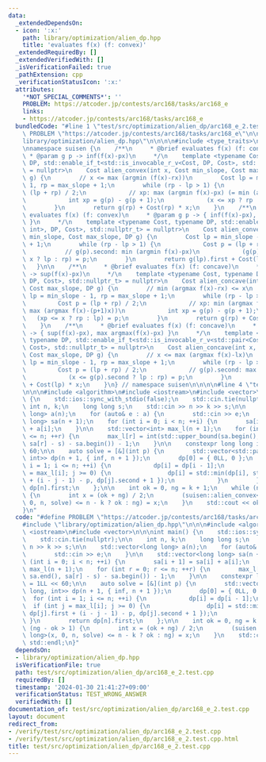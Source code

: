 ```yaml
---
data:
  _extendedDependsOn:
  - icon: ':x:'
    path: library/optimization/alien_dp.hpp
    title: 'evaluates f(x) (f: convex)'
  _extendedRequiredBy: []
  _extendedVerifiedWith: []
  _isVerificationFailed: true
  _pathExtension: cpp
  _verificationStatusIcon: ':x:'
  attributes:
    '*NOT_SPECIAL_COMMENTS*': ''
    PROBLEM: https://atcoder.jp/contests/arc168/tasks/arc168_e
    links:
    - https://atcoder.jp/contests/arc168/tasks/arc168_e
  bundledCode: "#line 1 \"test/src/optimization/alien_dp/arc168_e_2.test.cpp\"\n#define\
    \ PROBLEM \"https://atcoder.jp/contests/arc168/tasks/arc168_e\"\n\n#line 1 \"\
    library/optimization/alien_dp.hpp\"\n\n\n\n#include <type_traits>\n#include <utility>\n\
    \nnamespace suisen {\n    /**\n     * @brief evaluates f(x) (f: convex)\n    \
    \ * @param g p -> inf(f(x)-px)\n     */\n    template <typename Cost, typename\
    \ DP, std::enable_if_t<std::is_invocable_r_v<Cost, DP, Cost>, std::nullptr_t>\
    \ = nullptr>\n    Cost alien_convex(int x, Cost min_slope, Cost max_slope, DP\
    \ g) {\n        // x <= max (argmin (f(x)-rx))\n        Cost lp = min_slope -\
    \ 1, rp = max_slope + 1;\n        while (rp - lp > 1) {\n            Cost p =\
    \ (lp + rp) / 2;\n            // xp: max (argmin f(x)-px) (= min (argmin f(x)-(p+1)x))\n\
    \            int xp = g(p) - g(p + 1);\n            (x <= xp ? rp : lp) = p;\n\
    \        }\n        return g(rp) + Cost(rp) * x;\n    }\n    /**\n     * @brief\
    \ evaluates f(x) (f: convex)\n     * @param g p -> { inf(f(x)-px), min argmin(f(x)-px)\
    \ }\n     */\n    template <typename Cost, typename DP, std::enable_if_t<std::is_invocable_r_v<std::pair<Cost,\
    \ int>, DP, Cost>, std::nullptr_t> = nullptr>\n    Cost alien_convex(int x, Cost\
    \ min_slope, Cost max_slope, DP g) {\n        Cost lp = min_slope - 1, rp = max_slope\
    \ + 1;\n        while (rp - lp > 1) {\n            Cost p = (lp + rp) / 2;\n \
    \           // g(p).second: min (argmin f(x)-px)\n            (g(p).second <=\
    \ x ? lp : rp) = p;\n        }\n        return g(lp).first + Cost(lp) * x;\n \
    \   }\n\n    /**\n     * @brief evaluates f(x) (f: concave)\n     * @param g p\
    \ -> sup(f(x)-px)\n     */\n    template <typename Cost, typename DP, std::enable_if_t<std::is_invocable_r_v<Cost,\
    \ DP, Cost>, std::nullptr_t> = nullptr>\n    Cost alien_concave(int x, Cost min_slope,\
    \ Cost max_slope, DP g) {\n        // min (argmax f(x)-rx) <= x\n        Cost\
    \ lp = min_slope - 1, rp = max_slope + 1;\n        while (rp - lp > 1) {\n   \
    \         Cost p = (lp + rp) / 2;\n            // xp: min (argmax f(x)-px) (=\
    \ max (argmax f(x)-(p+1)x))\n            int xp = g(p) - g(p + 1);\n         \
    \   (xp <= x ? rp : lp) = p;\n        }\n        return g(rp) + Cost(rp) * x;\n\
    \    }\n    /**\n     * @brief evaluates f(x) (f: concave)\n     * @param g p\
    \ -> { sup(f(x)-px), max argmax(f(x)-px) }\n     */\n    template <typename Cost,\
    \ typename DP, std::enable_if_t<std::is_invocable_r_v<std::pair<Cost, int>, DP,\
    \ Cost>, std::nullptr_t> = nullptr>\n    Cost alien_concave(int x, Cost min_slope,\
    \ Cost max_slope, DP g) {\n        // x <= max (argmax f(x)-lx)\n        Cost\
    \ lp = min_slope - 1, rp = max_slope + 1;\n        while (rp - lp > 1) {\n   \
    \         Cost p = (lp + rp) / 2;\n            // g(p).second: max (argmax f(x)-px)\n\
    \            (x <= g(p).second ? lp : rp) = p;\n        }\n        return g(lp).first\
    \ + Cost(lp) * x;\n    }\n} // namespace suisen\n\n\n\n#line 4 \"test/src/optimization/alien_dp/arc168_e_2.test.cpp\"\
    \n\n\n#include <algorithm>\n#include <iostream>\n#include <vector>\n\n\nint main()\
    \ {\n    std::ios::sync_with_stdio(false);\n    std::cin.tie(nullptr);\n\n   \
    \ int n, k;\n    long long s;\n    std::cin >> n >> k >> s;\n\n    std::vector<long\
    \ long> a(n);\n    for (auto& e : a) {\n        std::cin >> e;\n    }\n\n    std::vector<long\
    \ long> sa(n + 1);\n    for (int i = 0; i < n; ++i) {\n        sa[i + 1] = sa[i]\
    \ + a[i];\n    }\n\n    std::vector<int> max_l(n + 1);\n    for (int r = 0; r\
    \ <= n; ++r) {\n        max_l[r] = int(std::upper_bound(sa.begin(), sa.end(),\
    \ sa[r] - s) - sa.begin()) - 1;\n    }\n\n    constexpr long long inf = 1LL <<\
    \ 60;\n\n    auto solve = [&](int p) {\n        std::vector<std::pair<long long,\
    \ int>> dp(n + 1, { inf, n + 1 });\n        dp[0] = { 0LL, 0 };\n        for (int\
    \ i = 1; i <= n; ++i) {\n            dp[i] = dp[i - 1];\n            if (int j\
    \ = max_l[i]; j >= 0) {\n                dp[i] = std::min(dp[i], std::pair{ dp[j].first\
    \ + (i - j - 1) - p, dp[j].second + 1 });\n            }\n        }\n        return\
    \ dp[n].first;\n    };\n\n    int ok = 0, ng = k + 1;\n    while (ng - ok > 1)\
    \ {\n        int x = (ok + ng) / 2;\n        (suisen::alien_convex<long long>(x,\
    \ 0, n, solve) <= n - k ? ok : ng) = x;\n    }\n    std::cout << ok << std::endl;\n\
    }\n"
  code: "#define PROBLEM \"https://atcoder.jp/contests/arc168/tasks/arc168_e\"\n\n\
    #include \"library/optimization/alien_dp.hpp\"\n\n\n#include <algorithm>\n#include\
    \ <iostream>\n#include <vector>\n\n\nint main() {\n    std::ios::sync_with_stdio(false);\n\
    \    std::cin.tie(nullptr);\n\n    int n, k;\n    long long s;\n    std::cin >>\
    \ n >> k >> s;\n\n    std::vector<long long> a(n);\n    for (auto& e : a) {\n\
    \        std::cin >> e;\n    }\n\n    std::vector<long long> sa(n + 1);\n    for\
    \ (int i = 0; i < n; ++i) {\n        sa[i + 1] = sa[i] + a[i];\n    }\n\n    std::vector<int>\
    \ max_l(n + 1);\n    for (int r = 0; r <= n; ++r) {\n        max_l[r] = int(std::upper_bound(sa.begin(),\
    \ sa.end(), sa[r] - s) - sa.begin()) - 1;\n    }\n\n    constexpr long long inf\
    \ = 1LL << 60;\n\n    auto solve = [&](int p) {\n        std::vector<std::pair<long\
    \ long, int>> dp(n + 1, { inf, n + 1 });\n        dp[0] = { 0LL, 0 };\n      \
    \  for (int i = 1; i <= n; ++i) {\n            dp[i] = dp[i - 1];\n          \
    \  if (int j = max_l[i]; j >= 0) {\n                dp[i] = std::min(dp[i], std::pair{\
    \ dp[j].first + (i - j - 1) - p, dp[j].second + 1 });\n            }\n       \
    \ }\n        return dp[n].first;\n    };\n\n    int ok = 0, ng = k + 1;\n    while\
    \ (ng - ok > 1) {\n        int x = (ok + ng) / 2;\n        (suisen::alien_convex<long\
    \ long>(x, 0, n, solve) <= n - k ? ok : ng) = x;\n    }\n    std::cout << ok <<\
    \ std::endl;\n}"
  dependsOn:
  - library/optimization/alien_dp.hpp
  isVerificationFile: true
  path: test/src/optimization/alien_dp/arc168_e_2.test.cpp
  requiredBy: []
  timestamp: '2024-01-30 21:41:27+09:00'
  verificationStatus: TEST_WRONG_ANSWER
  verifiedWith: []
documentation_of: test/src/optimization/alien_dp/arc168_e_2.test.cpp
layout: document
redirect_from:
- /verify/test/src/optimization/alien_dp/arc168_e_2.test.cpp
- /verify/test/src/optimization/alien_dp/arc168_e_2.test.cpp.html
title: test/src/optimization/alien_dp/arc168_e_2.test.cpp
---
```

